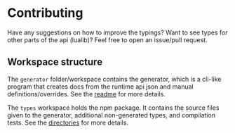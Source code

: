# Contributing

Have any suggestions on how to improve the typings? Want to see types for other parts of the api (lualib)? Feel free to open an issue/pull request.

## Workspace structure

The `generator` folder/workspace contains the generator, which is a cli-like program that creates docs from the runtime api json and manual definitions/overrides. See the [readme](generator/README.md) for more details.

The `types` workspace holds the npm package. It contains the source files given to the generator, additional non-generated types, and compilation tests. See the [directories](types/directories.md) for more details.
